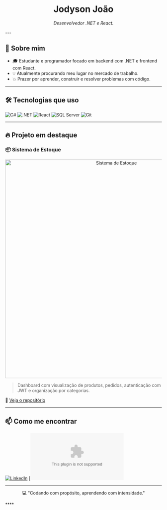 <h1 align="center">Jodyson João</h1>

<p align="center">
  <em>Desenvolvedor .NET e React.</em>
</p>
---

## 🚀 Sobre mim
- 🎓 Estudante e programador focado em backend com .NET e frontend com React.
- 💡 Atualmente procurando meu lugar no mercado de trabalho.
- 💥 Prazer por aprender, construir e resolver problemas com código.

---

## 🛠️ Tecnologias que uso
![C#](https://img.shields.io/badge/C%23-239120?style=for-the-badge&logo=csharp&logoColor=white)
![.NET](https://img.shields.io/badge/.NET-512BD4?style=for-the-badge&logo=dotnet&logoColor=white)
![React](https://img.shields.io/badge/React-20232A?style=for-the-badge&logo=react&logoColor=61DAFB)
![SQL Server](https://img.shields.io/badge/SQL%20Server-CC2927?style=for-the-badge&logo=microsoftsqlserver&logoColor=white)
![Git](https://img.shields.io/badge/Git-F05032?style=for-the-badge&logo=git&logoColor=white)

---

## 🔥 Projeto em destaque

### 📦 Sistema de Estoque

<p align="center">
  <img src="./assets/estoque-image.png" width="700" alt="Sistema de Estoque"/>
</p>

> Dashboard com visualização de produtos, pedidos, autenticação com JWT e organização por categorias.

🔗 [Veja o repositório](https://github.com/JodysonJoao/EstoqueFullstack)

---

## 📫 Como me encontrar

[![LinkedIn](https://img.shields.io/badge/LinkedIn-0077B5?style=for-the-badge&logo=linkedin&logoColor=white)](https://linkedin.com/in/jodyson-joao)
[![Gmail](jodysonjoao2008@gmail.com)

---

<p align="center">
  💻 "Codando com propósito, aprendendo com intensidade."
</p>
****
